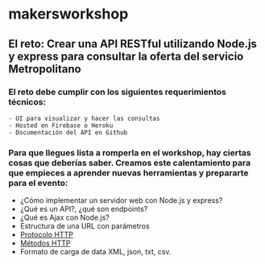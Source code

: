 # makersworkshop

## El reto: Crear una API RESTful utilizando Node.js y express para consultar la oferta del servicio Metropolitano


### El reto debe cumplir con los siguientes requerimientos técnicos:
    - UI para visualizar y hacer las consultas
    - Hosted en Firebase o Heroku
    - Documentación del API en Github
    
    
### Para que llegues lista a romperla en el workshop, hay ciertas cosas que deberías saber. Creamos este calentamiento para que empieces a aprender nuevas herramientas y prepararte para el evento:
* ¿Cómo implementar un servidor web con Node.js y express?
* ¿Qué es un API?, ¿qué son endpoints?
* ¿Qué es Ajax con Node.js?
* Estructura de una URL con parámetros
* [Protocolo HTTP](https://developer.mozilla.org/es/docs/Web/HTTP)
* [Métodos HTTP](https://restfulapi.net/http-methods/)
* Formato de carga de data XML, json, txt, csv.
